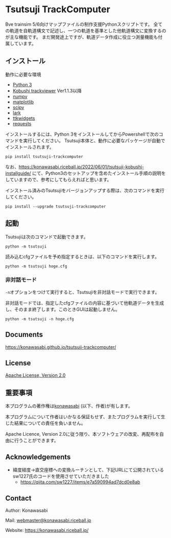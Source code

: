 # Tsutsuji TrackComputer

Bve trainsim 5/6向けマップファイルの制作支援Pythonスクリプトです。
全ての軌道を自軌道構文で記述し、一つの軌道を基準とした他軌道構文に変換するのが主な機能です。
まだ開発途上ですが、軌道データ作成に役立つ測量機能も付属しています。

## インストール

動作に必要な環境

- [Python 3](https://www.python.org/downloads/)
- [Kobushi trackviewer](https://github.com/konawasabi/kobushi-trackviewer) Ver1.1.3以降
- [numpy](https://numpy.org)
- [matplotlib](https://matplotlib.org)
- [scipy](https://www.scipy.org)
- [lark](https://lark-parser.readthedocs.io/en/latest/)
- [ttkwidgets](https://ttkwidgets.readthedocs.io/en/latest/)
- [requests](https://requests-docs-ja.readthedocs.io/en/latest/)

インストールするには、Python 3をインストールしてからPowershellで次のコマンドを実行してください。
Tsutsuji本体と、動作に必要なパッケージが自動でインストールされます。
```
pip install tsutsuji-trackcomputer
```

なお、https://konawasabi.riceball.jp/2022/06/01/tsutsuji-kobushi-installguide/ にて、Python3のセットアップを含めたインストール手順の説明をしていますので、参考にしてもらえればと思います。

インストール済みのTsutsujiをバージョンアップする際は、次のコマンドを実行してください。
```
pip install --upgrade tsutsuji-trackcomputer
```

## 起動

Tsutsujiは次のコマンドで起動できます。

```
python -m tsutsuji
```

読み込むcfgファイルを予め指定するときは、以下のコマンドを実行します。

```
python -m tsutsuji hoge.cfg
```

### 非対話モード

`-n`オプションをつけて実行すると、Tsutsujiを非対話モードで実行できます。

非対話モードでは、指定したcfgファイルの内容に基づいて他軌道データを生成し、そのまま終了します。このときGUIは起動しません。

```
python -m tsutsuji -n hoge.cfg
```

## Documents

https://konawasabi.github.io/tsutsuji-trackcomputer/


## License

[Apache License, Version 2.0](LICENSE)

## 重要事項

本プログラムの著作権は[konawasabi](#Contact) (以下、作者)が有します。

本プログラムについて作者はいかなる保証もせず、またプログラムを実行して生じた結果についての責任を負いません。

Apache Licence, Version 2.0に従う限り、本ソフトウェアの改変、再配布を自由に行うことができます。

## Acknowledgements

* 緯度経度->直交座標への変換ルーチンとして、下記URLにて公開されているsw1227氏のコードを使用させていただきました
  * https://qiita.com/sw1227/items/e7a590994ad7dcd0e8ab

## Contact

Author: Konawasabi

Mail: webmaster@konawasabi.riceball.jp

Website: https://konawasabi.riceball.jp/

